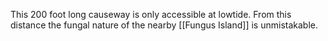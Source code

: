 This 200 foot long causeway is only accessible at lowtide. From this distance the fungal nature of the nearby [[Fungus Island]] is unmistakable.